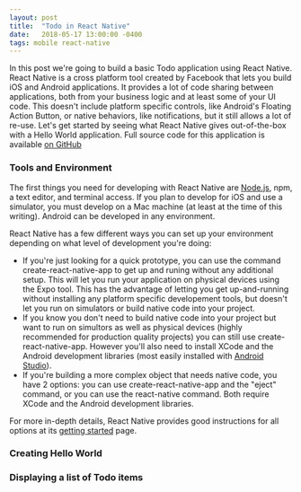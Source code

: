 ```yaml
---
layout: post
title:  "Todo in React Native"
date:   2018-05-17 13:00:00 -0400
tags: mobile react-native
---
```


In this post we're going to build a basic Todo application using React Native. React Native is a cross platform tool created by Facebook that lets you build iOS and Android applications. It provides a lot of code sharing between applications, both from your business logic and at least some of your UI code. This doesn't include platform specific controls, like Android's Floating Action Button, or native behaviors, like notifications, but it still allows a lot of re-use. Let's get started by seeing what React Native gives out-of-the-box with a Hello World application. Full source code for this application is available <a href="https://github.com/HofmaDresu/TodoMobile/tree/master/TodoReactNative" target="_blank" rel="noopener">on GitHub</a>

### Tools and Environment

The first things you need for developing with React Native are <a href="https://nodejs.org/en/download/" target="_blank" rel="noopener">Node.js</a>, npm, a text editor, and terminal access. If you plan to develop for iOS and use a simulator, you must develop on a Mac machine (at least at the time of this writing). Android can be developed in any environment.

React Native has a few different ways you can set up your environment depending on what level of development you're doing:
* If you're just looking for a quick prototype, you can use the command create-react-native-app to get up and runing without any additional setup. This will let you run your application on physical devices using the Expo tool. This has the advantage of letting you get up-and-running without installing any platform specific developement tools, but doesn't let you run on simulators or build native code into your project.
* If you know you don't need to build native code into your project but want to run on simultors as well as physical devices (highly recommended for production quality projects) you can still use create-react-native-app. However you'll also need to install XCode and the Android development libraries (most easily installed with <a href="https://developer.android.com/studio/" target="_blank" rel="noopener">Android Studio</a>).
* If you're building a more complex object that needs native code, you have 2 options: you can use create-react-native-app and the "eject" command, or you can use the react-native command. Both require XCode and the Android development libraries.

For more in-depth details, React Native provides good instructions for all options at its <a href="https://facebook.github.io/react-native/docs/getting-started.html" target="_blank" rel="noopener">getting started</a> page.

### Creating Hello World


### Displaying a list of Todo items

